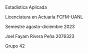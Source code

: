 Estadistica Aplicada

Licenciatura en Actuaría FCFM-UANL

Semestre agosto-diciembre 2023

Joel Fayam Rivera Peña 2076323

Grupo 42
